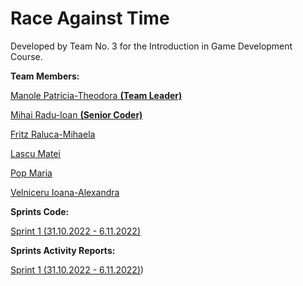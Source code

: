 # Race Against Time

Developed by Team No. 3 for the Introduction in Game Development Course.

**Team Members:**

[Manole Patricia-Theodora **(Team Leader)**](https://github.com/PatriciaManole)

[Mihai Radu-Ioan **(Senior Coder)**](https://github.com/rimihai2001)

[Fritz Raluca-Mihaela](https://github.com/ralucafritz)

[Lascu Matei](https://github.com/MatLasc)

[Pop Maria](https://github.com/MariaPop24)

[Velniceru Ioana-Alexandra](https://github.com/ioana-velniceru)


**Sprints Code:**

[Sprint 1 (31.10.2022 - 6.11.2022)](https://github.com/rimihai2001/Game-Dev-3DRunner/tree/f0d52ef21b7580fc60947dc31c3be8ec410ec677)


**Sprints Activity Reports:**

[Sprint 1 (31.10.2022 - 6.11.2022)](https://github.com/rimihai2001/Game-Dev-3DRunner/blob/main/Activity%20Reports/Echipa%203%20Raport%20obiective%20implementate%20Sprint%201.pdf))
